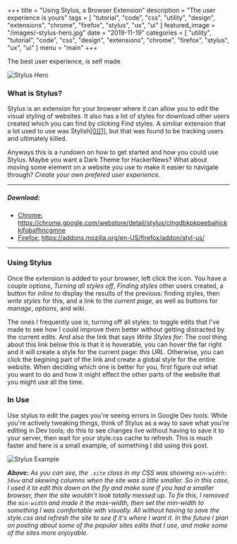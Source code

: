 +++
title = "Using Stylus, a Browser Extension"
description = "The user experience is yours"
tags = [
    "tutorial",
    "code",
    "css",
    "utility",
    "design",
    "extensions",
    "chrome",
    "firefox",
    "stylus",
    "ux",
    "ui"
]
featured_image = "/images/-stylus-hero.jpg"
date = "2019-11-19"
categories = [
    "utility",
    "tutorial",
    "code",
    "css",
    "design",
    "extensions",
    "chrome",
    "firefox",
    "stylus",
    "ux",
    "ui"
]
menu = "main"
+++

The best user experience, is self made

![Stylus Hero](/images/-stylus-hero.jpg "I love this team, but what is their mascot?")

### What is Stylus?

Stylus is an extension for your browser where it can allow you to edit the visual styling of websites. It also has a lot of styles for download other users created which you can find by clicking Find styles. A similiar extension that a lot used to use was Stylish[[0]](https://robertheaton.com/2018/08/16/stylish-is-back-and-you-still-shouldnt-use-it/)[[1]](https://arstechnica.com/information-technology/2018/07/stylish-extension-with-2m-downloads-banished-for-tracking-every-site-visit/), but that was found to be tracking users and ultimately killed.

Anyways this is a rundown on how to get started and how you could use Stylus. Maybe you want a Dark Theme for HackerNews? What about moving some element on a website you use to make it easier to navigate through? _Create your own prefered user experience._

---

##### Download:
- [Chrome:](https://chrome.google.com/webstore/detail/stylus/clngdbkpkpeebahjckkjfobafhncgmne?hl=en) 
https://chrome.google.com/webstore/detail/stylus/clngdbkpkpeebahjckkjfobafhncgmne
- [Firefox:](https://addons.mozilla.org/en-US/firefox/addon/styl-us/)
https://addons.mozilla.org/en-US/firefox/addon/styl-us/

<HR>

### Using Stylus
Once the extension is added to your browser, left click the icon. You have a couple options, _Turning all styles off_, _Finding styles_ other users created, a button for _inline_ to display the results of the previous: finding styles, then _write styles_ for this, and a link to the _current page_, as well as buttons for _manage_, _options_, and _wiki_.

The ones I frequently use is, turning off all styles: to toggle edits that I've made to see how I could improve them better without getting distracted by the current edits. And also the link that says _Write Styles for:_ The cool thing about this link below this is that it is hoverable, you can hover the far right and it will create a style for the current page: _this URL_. Otherwise, you can click the begining part of the link and create a global style for the entire website. When deciding which one is better for you, first figure out what you want to do and how it might effect the other parts of the website that you might use all the time.


### In Use
Use stylus to edit the pages you're seeing errors in Google Dev tools. While you're actively tweaking things, think of Stylus as a way to save what you're editing in Dev tools; do this to see changes live without having to save it to your server, then wait for your style.css cache to refresh. This is much faster and here is a small example, of something I did using this post.

![Stylus Example](/images/stylus-example.gif "Change colors, without having to remember hex codes, everything you can do with CSS it is easier with Stylus")

_**Above:** As you can see, the `.site` class in my CSS was showing `min-width: 50vw` and skewing columns when the site was a little smaller. So in this case, I used it to edit this down on the fly and make sure if you had a smaller browser, then the site wouldn't look totally messed up. To fix this, I removed the `min-width` and made it the max-width, then set the min-width to something I was comfortable with visually. All without having to save the style.css and refresh the site to see if it's where I want it. In the future I plan on posting about some of the popular sites edits that I use, and make some of the sites more enjoyable._
